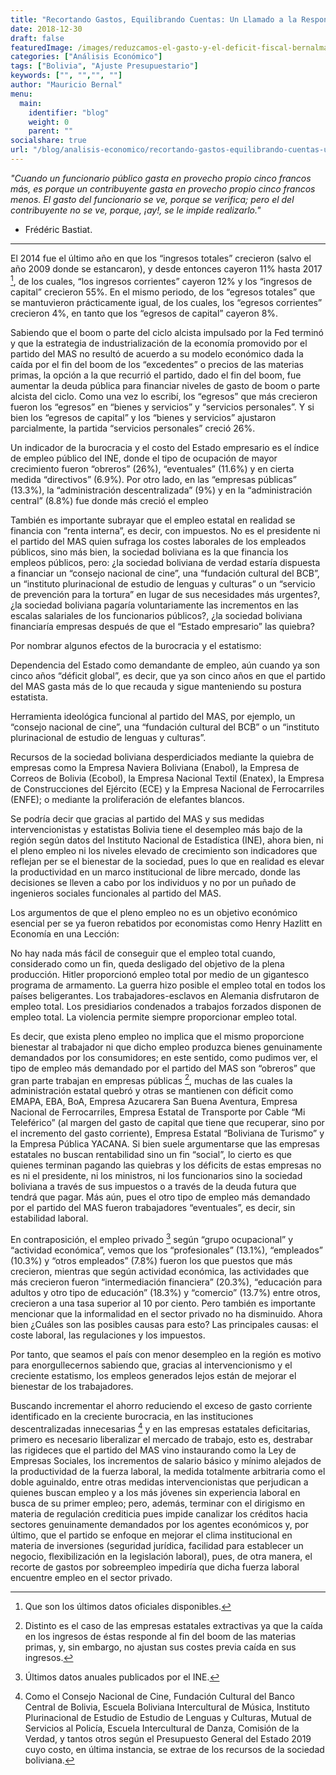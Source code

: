 ```yaml
---
title: "Recortando Gastos, Equilibrando Cuentas: Un Llamado a la Responsabilidad Fiscal"
date: 2018-12-30
draft: false
featuredImage: /images/reduzcamos-el-gasto-y-el-deficit-fiscal-bernalmauricio.jpg
categories: ["Análisis Económico"]
tags: ["Bolivia", "Ajuste Presupuestario"]
keywords: ["", "","", ""]
author: "Mauricio Bernal"
menu:
  main:
    identifier: "blog"
    weight: 0 
    parent: ""
socialshare: true
url: "/blog/analisis-economico/recortando-gastos-equilibrando-cuentas-un-llamado-a-la-responsabilidad-fiscal/"
---
```


*"Cuando un funcionario público gasta en provecho propio cinco francos más, es porque un contribuyente gasta en provecho propio cinco francos menos. El gasto del funcionario se ve, porque se verifica; pero el del contribuyente no se ve, porque, ¡ay!, se le impide realizarlo."*

- Frédéric Bastiat.

--- 

El 2014 fue el último año en que los “ingresos totales” crecieron (salvo el año 2009 donde se estancaron), y desde entonces cayeron 11% hasta 2017 [^1], de los cuales, “los ingresos corrientes” cayeron 12% y los “ingresos de capital” crecieron 55%. En el mismo periodo, de los “egresos totales” que se mantuvieron prácticamente igual, de los cuales, los “egresos corrientes” crecieron 4%, en tanto que los “egresos de capital” cayeron 8%.

Sabiendo que el boom o parte del ciclo alcista impulsado por la Fed terminó y que la estrategia de industrialización de la economía promovido por el partido del MAS no resultó de acuerdo a su modelo económico dada la caída por el fin del boom de los “excedentes” o precios de las materias primas, la opción a la que recurrió el partido, dado el fin del boom, fue aumentar la deuda pública para financiar niveles de gasto de boom o parte alcista del ciclo. Como una vez lo escribí, los “egresos” que más crecieron fueron los “egresos” en “bienes y servicios” y “servicios personales”. Y si bien los “egresos de capital” y los “bienes y servicios” ajustaron parcialmente, la partida “servicios personales” creció 26%.

Un indicador de la burocracia y el costo del Estado empresario es el índice de empleo público del INE, donde el tipo de ocupación de mayor crecimiento fueron “obreros” (26%), “eventuales” (11.6%) y en cierta medida “directivos” (6.9%). Por otro lado, en las “empresas públicas” (13.3%), la “administración descentralizada” (9%) y en la “administración central” (8.8%) fue donde más creció el empleo

También es importante subrayar que el empleo estatal en realidad se financia con “renta interna”, es decir, con impuestos. No es el presidente ni el partido del MAS quien sufraga los costes laborales de los empleados públicos, sino más bien, la sociedad boliviana es la que financia los empleos públicos, pero: ¿la sociedad boliviana de verdad estaría dispuesta a financiar un “consejo nacional de cine”, una “fundación cultural del BCB”, un “instituto plurinacional de estudio de lenguas y culturas” o un “servicio de prevención para la tortura” en lugar de sus necesidades más urgentes?, ¿la sociedad boliviana pagaría voluntariamente las incrementos en las escalas salariales de los funcionarios públicos?, ¿la sociedad boliviana financiaría empresas después de que el “Estado empresario” las quiebra?

Por nombrar algunos efectos de la burocracia y el estatismo:

Dependencia del Estado como demandante de empleo, aún cuando ya son cinco años “déficit global”, es decir, que ya son cinco años en que el partido del MAS gasta más de lo que recauda y sigue manteniendo su postura estatista.

Herramienta ideológica funcional al partido del MAS, por ejemplo, un “consejo nacional de cine”, una “fundación cultural del BCB” o un “instituto plurinacional de estudio de lenguas y culturas”.

Recursos de la sociedad boliviana desperdiciados mediante la quiebra de empresas como la Empresa Naviera Boliviana (Enabol), la Empresa de Correos de Bolivia (Ecobol), la Empresa Nacional Textil (Enatex), la Empresa de Construcciones del Ejército (ECE) y la Empresa Nacional de Ferrocarriles (ENFE); o mediante la proliferación de elefantes blancos.

Se podría decir que gracias al partido del MAS y sus medidas intervencionistas y estatistas Bolivia tiene el desempleo más bajo de la región según datos del Instituto Nacional de Estadística (INE), ahora bien, ni el pleno empleo ni los niveles elevado de crecimiento son indicadores que reflejan per se el bienestar de la sociedad, pues lo que en realidad es elevar la productividad en un marco institucional de libre mercado, donde las decisiones se lleven a cabo por los individuos y no por un puñado de ingenieros sociales funcionales al partido del MAS.

Los argumentos de que el pleno empleo no es un objetivo económico esencial per se ya fueron rebatidos por economistas como Henry Hazlitt en Economía en una Lección:

No hay nada más fácil de conseguir que el empleo total cuando, considerado como un fin, queda desligado del objetivo de la plena producción. Hitler proporcionó empleo total por medio de un gigantesco programa de armamento. La guerra hizo posible el empleo total en todos los países beligerantes. Los trabajadores-esclavos en Alemania disfrutaron de empleo total. Los presidiarios condenados a trabajos forzados disponen de empleo total. La violencia permite siempre proporcionar empleo total.

Es decir, que exista pleno empleo no implica que el mismo proporcione bienestar al trabajador ni que dicho empleo produzca bienes genuinamente demandados por los consumidores; en este sentido, como pudimos ver, el tipo de empleo más demandado por el partido del MAS son “obreros” que gran parte trabajan en empresas públicas [^2], muchas de las cuales la administración estatal quebró y otras se mantienen con déficit como EMAPA, EBA, BoA, Empresa Azucarera San Buena Aventura, Empresa Nacional de Ferrocarriles, Empresa Estatal de Transporte por Cable “Mi Teleférico” (al margen del gasto de capital que tiene que recuperar, sino por el incremento del gasto corriente), Empresa Estatal “Boliviana de Turismo” y la Empresa Pública YACANA. Si bien suele argumentarse que las empresas estatales no buscan rentabilidad sino un fin “social”, lo cierto es que quienes terminan pagando las quiebras y los déficits de estas empresas no es ni el presidente, ni los ministros, ni los funcionarios sino la sociedad boliviana a través de sus impuestos o a través de la deuda futura que tendrá que pagar. Más aún, pues el otro tipo de empleo más demandado por el partido del MAS fueron trabajadores “eventuales”, es decir, sin estabilidad laboral.

En contraposición, el empleo privado [^3] según “grupo ocupacional” y “actividad económica”, vemos que los “profesionales” (13.1%), “empleados” (10.3%) y “otros empleados” (7.8%) fueron los que puestos que más crecieron, mientras que según actividad económica, las actividades que más crecieron fueron “intermediación financiera” (20.3%), “educación para adultos y otro tipo de educación” (18.3%) y “comercio” (13.7%) entre otros, crecieron a una tasa superior al 10 por ciento. Pero también es importante mencionar que la informalidad en el sector privado no ha disminuido. Ahora bien ¿Cuáles son las posibles causas para esto? Las principales causas: el coste laboral, las regulaciones y los impuestos. 

Por tanto, que seamos el país con menor desempleo en la región es motivo para enorgullecernos sabiendo que, gracias al intervencionismo y el creciente estatismo, los empleos generados lejos están de mejorar el bienestar de los trabajadores.

Buscando incrementar el ahorro reduciendo el exceso de gasto corriente identificado en la creciente burocracia, en las instituciones descentralizadas innecesarias [^4] y en las empresas estatales deficitarias, primero es necesario liberalizar el mercado de trabajo, esto es, destrabar las rigideces que el partido del MAS vino instaurando como la Ley de Empresas Sociales, los incrementos de salario básico y mínimo alejados de la productividad de la fuerza laboral, la medida totalmente arbitraria como el doble aguinaldo, entre otras medidas intervencionistas que perjudican a quienes buscan empleo y a los más jóvenes sin experiencia laboral en busca de su primer empleo; pero, además, terminar con el dirigismo en materia de regulación crediticia pues impide canalizar los créditos hacia sectores genuinamente demandados por los agentes económicos y, por último, que el partido se enfoque en mejorar el clima institucional en materia de inversiones (seguridad jurídica, facilidad para establecer un negocio, flexibilización en la legislación laboral), pues, de otra manera, el recorte de gastos por sobreempleo impediría que dicha fuerza laboral encuentre empleo en el sector privado.

[^1]: Que son los últimos datos oficiales disponibles.

[^2]: Distinto es el caso de las empresas estatales extractivas ya que la caída en los ingresos de éstas responde al fin del boom de las materias primas, y, sin embargo, no ajustan sus costes previa caída en sus ingresos.

[^3]: Últimos datos anuales publicados por el INE.

[^4]: Como el Consejo Nacional de Cine, Fundación Cultural del Banco Central de Bolivia, Escuela Boliviana Intercultural de Música, Instituto Plurinacional de Estudio de Estudio de Lenguas y Culturas, Mutual de Servicios al Policía, Escuela Intercultural de Danza, Comisión de la Verdad, y tantos otros según el Presupuesto General del Estado 2019 cuyo costo, en última instancia, se extrae de los recursos de la sociedad boliviana.
